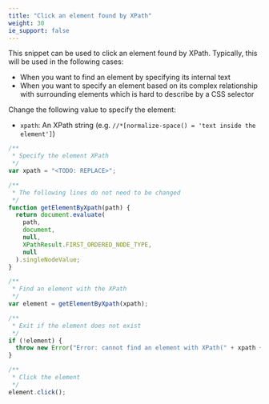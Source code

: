 ```yaml
---
title: "Click an element found by XPath"
weight: 30
ie_support: false
---
```


This snippet can be used to click an element found by XPath.
Typically, this will be used in the following cases:

- When you want to find an element by specifying its internal text
- When you want to specify an element based on its complex relationship with surrounding elements which is hard to describe by a CSS selector

Change the following value to specify the element:

- `xpath`: An XPath string (e.g. `//*[normalize-space() = 'text inside the element']`)

```js
/**
 * Specify the element XPath
 */
var xpath = "<TODO: REPLACE>";

/**
 * The following lines do not need to be changed
 */
function getElementByXpath(path) {
  return document.evaluate(
    path,
    document,
    null,
    XPathResult.FIRST_ORDERED_NODE_TYPE,
    null
  ).singleNodeValue;
}

/**
 * Find an element with the XPath
 */
var element = getElementByXpath(xpath);

/**
 * Exit if the element does not exist
 */
if (!element) {
  throw new Error("Error: cannot find an element with XPath(" + xpath + ")");
}

/**
 * Click the element
 */
element.click();
```
